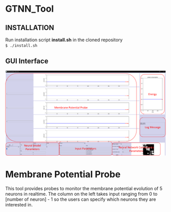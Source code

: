 # GTNN_Tool
## INSTALLATION
Run installation script **install.sh** in the cloned repository  
`$ ./install.sh`
## GUI Interface
![GUI](/figures/fig_gui.png)
# Membrane Potential Probe
This tool provides probes to monitor the membrane potential evolution of 5 neurons in realtime. 
The column on the left takes input ranging from 0 to [number of neuron] - 1 so the users can specify which neurons they are interested in.
